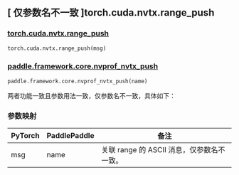 ## [ 仅参数名不一致 ]torch.cuda.nvtx.range_push

### [torch.cuda.nvtx.range_push](https://pytorch.org/docs/stable/generated/torch.cuda.nvtx.range_push.html?highlight=range_push#torch.cuda.nvtx.range_push)

```python
torch.cuda.nvtx.range_push(msg)
```

### [paddle.framework.core.nvprof_nvtx_push](https://github.com/PaddlePaddle/Paddle/blob/645dfb4040a15712cea9ccfed4dcb0655aeeb0ea/paddle/fluid/pybind/pybind.cc#L2465)

```python
paddle.framework.core.nvprof_nvtx_push(name)
```

两者功能一致且参数用法一致，仅参数名不一致，具体如下：

### 参数映射

| PyTorch | PaddlePaddle | 备注                                       |
| ------- | ------------ | ------------------------------------------ |
| msg     | name         | 关联 range 的 ASCII 消息，仅参数名不一致。 |

